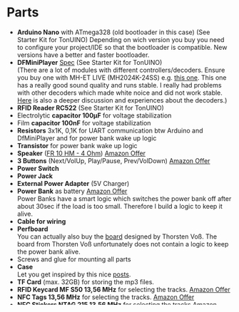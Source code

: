 # Parts
* **Arduino Nano** with ATmega328 (old bootloader in this case) (See Starter Kit for TonUINO)
  Depending on wich version you buy you need to configure your project/IDE so that the bootloader is compatible. New versions have a better and faster bootloader. 
* **DFMiniPlayer** [Spec](https://wiki.dfrobot.com/DFPlayer_Mini_SKU_DFR0299#target_1) (See Starter Kit for TonUINO) <br />
  (There are a lot of modules with different controllers/decoders. Ensure you buy one with MH-ET LIVE (MH2024K-24SS) e.g. [this one](https://www.ebay.de/itm/Arduino-WeMos-MP3-Player-Decoder-Modul-Card-Reader-MH2024K-DFPlayer-UART-3-3-5V/283613104099?hash=item4208a887e3:g:7P8AAOSw6-Nde04L). This one has a really good sound quality and runs stable. I really had problems with other decoders which made white noice and did not work stable. [Here](http://discourse.voss.earth/t/dfplayer-verschiedene-versionen/681/13) is also a deeper discussion and experiences about the decoders.)
* **RFID Reader RC522** (See Starter Kit for TonUINO)
* Electrolytic **capacitor 100µF** for voltage stabilization
* Film **capacitor 100nF** for voltage stabilization
* **Resistors** 3x1K, 0,1K for UART communication btw Arduino and DfMiniPlayer and for power bank wake up logic
* **Transistor** for power bank wake up logic
* **Speaker** ([FR 10 HM - 4 Ohm](https://www.visaton.de/de/produkte/chassiszubehoer/breitband-systeme/fr-10-hm-4-ohm)) [Amazon Offer](https://www.amazon.de/Visaton-schwarz-Lautsprecher-22000-Hz-kabelgebunden/dp/B003A63NLE/ref=sr_1_3?__mk_de_DE=%C3%85M%C3%85%C5%BD%C3%95%C3%91&keywords=tonuino&qid=1571168322&sr=8-3)
* **3 Buttons** (Next/VolUp, Play/Pause, Prev/VolDown) [Amazon Offer](https://www.amazon.de/gp/product/B076SK1HMM/ref=ppx_yo_dt_b_asin_title_o03_s00?ie=UTF8&psc=1)
* **Power Switch**
* **Power Jack**
* **External Power Adapter** (5V Charger)
* **Power Bank** as battery [Amazon Offer](https://www.amazon.de/gp/product/B075ZNG92W/ref=ppx_yo_dt_b_asin_title_o02_s00?ie=UTF8&psc=1) <br />
  Power Banks have a smart logic which switches the power bank off after about 30sec if the load is too small. Therefore I build a logic to keep it alive.
* **Cable for wiring**
* **Perfboard** <br />
  You can actually also buy the [board](https://discourse.voss.earth/t/neue-platine-version-1-51/63) designed by Thorsten Voß. The board from Thorsten Voß unfortunately does not contain a logic to keep the power bank alive.
* Screws and glue for mounting all parts
* **Case** <br />
  Let you get inspired by this nice [posts](https://discourse.voss.earth/t/tonuino-gehaeuse-galerie/786).
* **TF Card** (max. 32GB) for storing the mp3 files.
* **RFID Keycard MF S50 13,56 MHz** for selecting the tracks. [Amazon Offer](https://www.amazon.de/gp/product/B07TVJPTM7/ref=ppx_yo_dt_b_asin_title_o00_s00?ie=UTF8&psc=1)
* **NFC Tags 13,56 MHz** for selecting the tracks. [Amazon Offer](https://www.amazon.de/gp/product/B077JTT3NQ/ref=ppx_yo_dt_b_asin_title_o01_s00?ie=UTF8&psc=1)
* **NFC Stickers NTAG 215 13,56 MHz** for selecting the tracks [Amazon Offer](https://www.amazon.de/gp/product/B06Y1BLLD4/ref=ppx_yo_dt_b_asin_title_o00_s00?ie=UTF8&psc=1)

**Starter Kit TonUINO** on [Amazon Offer](https://www.amazon.de/AZDelivery-TonUINO-Arduino-Player-Karten/dp/B07JLBGYQ6/ref=sxin_5_ac_d_rm?__mk_de_DE=%C3%85M%C3%85%C5%BD%C3%95%C3%91&ac_md=0-0-dG9udWlubw%3D%3D-ac_d_rm&keywords=tonuino&pd_rd_i=B07JLBGYQ6&pd_rd_r=3e28fc6e-1ba6-410d-b2b4-171652f702df&pd_rd_w=IqVSC&pd_rd_wg=WVzju&pf_rd_p=1307f5d7-7a93-4246-82b9-71e02e065a30&pf_rd_r=866KF5YW2B88GGM4TGM5&psc=1&qid=1571168562)

# Software
* **Arduino Software** which is contained in this git repo.
* **System Sound Files** which is contained in this git repo.
* **Your mp3 files** you want to play.

# Hardware Tooling
* Ususal stuff like wire cutter, screw driver, ...
* Soldering station
* Depending what kind of case you build: saw, drill, 3D-printer, ...

# Software Tooling
* [Platformio (pio)](https://docs.platformio.org/en/latest/ide/vscode.html) (required for building and pushing code to arduino)
* [VSCode](https://code.visualstudio.com/) (optional only required for chaning code) 
* docker (optional for running platformio in docker container / portable version)
